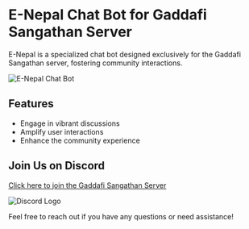 # E-Nepal Chat Bot for Gaddafi Sangathan Server

E-Nepal is a specialized chat bot designed exclusively for the Gaddafi Sangathan server, fostering community interactions.

![E-Nepal Chat Bot](e-nepal-image.jpg)

## Features
- Engage in vibrant discussions
- Amplify user interactions
- Enhance the community experience

## Join Us on Discord
[Click here to join the Gaddafi Sangathan Server](Your_Discord_Link)

![Discord Logo](discord-logo.png)

Feel free to reach out if you have any questions or need assistance!
